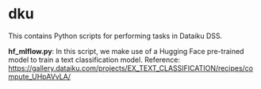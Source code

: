 # dku
This contains Python scripts for performing tasks in Dataiku DSS.

**hf_mlflow.py**: In this script, we make use of a Hugging Face pre-trained model to train a text classification model.
Reference: https://gallery.dataiku.com/projects/EX_TEXT_CLASSIFICATION/recipes/compute_UHpAVvLA/
